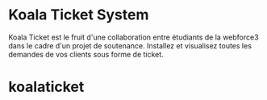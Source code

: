 # Koala Ticket System
Koala Ticket est le fruit d'une collaboration entre étudiants de la webforce3 dans le cadre d'un projet de soutenance.
Installez et visualisez toutes les demandes de vos clients sous forme de ticket.
# koalaticket
